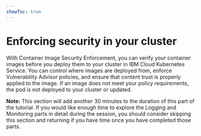 ```yaml
---
showToc: true
---
```


# Enforcing security in your cluster

With Container Image Security Enforcement, you can verify your container images before you deploy them to your cluster in IBM Cloud Kubernetes Service. You can control where images are deployed from, enforce Vulnerability Advisor policies, and ensure that content trust is properly applied to the image. If an image does not meet your policy requirements, the pod is not deployed to your cluster or updated.

**Note:** This section will add another 30 minutes to the duration of this part of the tutorial. If you would like enough time to explore the Logging and Monitoring parts in detail during the session, you should consider skipping this section and returning if you have time once you have completed those parts.
